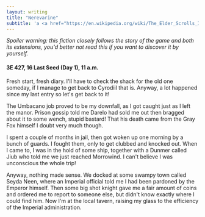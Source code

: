 ```yaml
---
layout: writing
title: "Nerevarine"
subtitle: 'a <a href="https://en.wikipedia.org/wiki/The_Elder_Scrolls_III:_Morrowind">The Elder Scrolls III: Morrowind</a> fiction'
---
```

_Spoiler warning: this fiction closely follows the story of the game and both its extensions, you'd better not read this if you want to discover it by yourself._

#### 3E 427, 16 Last Seed (Day 1), 11 a.m.

Fresh start, fresh diary.
I'll have to check the shack for the old one someday, if I manage to get back to Cyrodiil that is.
Anyway, a lot happened since my last entry so let's get back to it!

The Umbacano job proved to be my downfall, as I got caught just as I left the manor.
Prison gossip told me Darelo had sold me out then bragged about it to some wench, stupid bastard!
That his death came from the Gray Fox himself I doubt very much though.

I spent a couple of months in jail, then got woken up one morning by a bunch of guards.
I fought them, only to get clubbed and knocked out.
When I came to, I was in the hold of some ship, together with a Dunmer called Jiub who told me we just reached Morrowind.
I can't believe I was unconscious the whole trip!

Anyway, nothing made sense.
We docked at some swampy town called Seyda Neen, where an Imperial official told me I had been pardoned by the Emperor himself.
Then some big shot knight gave me a fair amount of coins and ordered me to report to someone else, but didn't know exactly where I could find him.
Now I'm at the local tavern, raising my glass to the efficiency of the Imperial administration.
